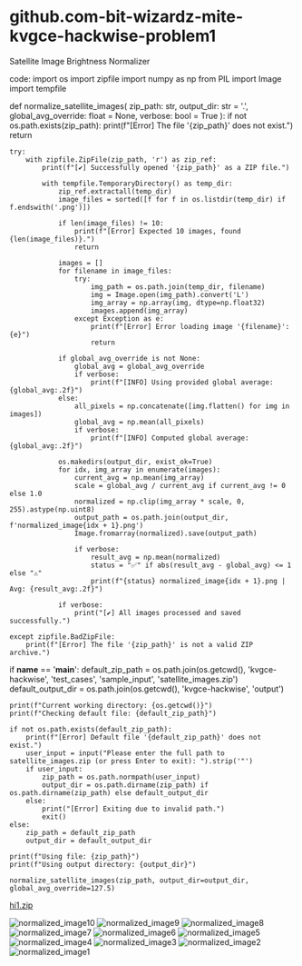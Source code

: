 # github.com-bit-wizardz-mite-kvgce-hackwise-problem1

 Satellite Image Brightness Normalizer 

code: 
import os
import zipfile
import numpy as np
from PIL import Image
import tempfile

def normalize_satellite_images(
    zip_path: str,
    output_dir: str = '.',
    global_avg_override: float = None,
    verbose: bool = True
):
    if not os.path.exists(zip_path):
        print(f"[Error] The file '{zip_path}' does not exist.")
        return

    try:
        with zipfile.ZipFile(zip_path, 'r') as zip_ref:
            print(f"[✔] Successfully opened '{zip_path}' as a ZIP file.")

            with tempfile.TemporaryDirectory() as temp_dir:
                zip_ref.extractall(temp_dir)
                image_files = sorted([f for f in os.listdir(temp_dir) if f.endswith('.png')])

                if len(image_files) != 10:
                    print(f"[Error] Expected 10 images, found {len(image_files)}.")
                    return

                images = []
                for filename in image_files:
                    try:
                        img_path = os.path.join(temp_dir, filename)
                        img = Image.open(img_path).convert('L')
                        img_array = np.array(img, dtype=np.float32)
                        images.append(img_array)
                    except Exception as e:
                        print(f"[Error] Error loading image '{filename}': {e}")
                        return

                if global_avg_override is not None:
                    global_avg = global_avg_override
                    if verbose:
                        print(f"[INFO] Using provided global average: {global_avg:.2f}")
                else:
                    all_pixels = np.concatenate([img.flatten() for img in images])
                    global_avg = np.mean(all_pixels)
                    if verbose:
                        print(f"[INFO] Computed global average: {global_avg:.2f}")

                os.makedirs(output_dir, exist_ok=True)
                for idx, img_array in enumerate(images):
                    current_avg = np.mean(img_array)
                    scale = global_avg / current_avg if current_avg != 0 else 1.0
                    normalized = np.clip(img_array * scale, 0, 255).astype(np.uint8)
                    output_path = os.path.join(output_dir, f'normalized_image{idx + 1}.png')
                    Image.fromarray(normalized).save(output_path)

                    if verbose:
                        result_avg = np.mean(normalized)
                        status = "✅" if abs(result_avg - global_avg) <= 1 else "⚠"
                        print(f"{status} normalized_image{idx + 1}.png | Avg: {result_avg:.2f}")

                if verbose:
                    print("[✔] All images processed and saved successfully.")

    except zipfile.BadZipFile:
        print(f"[Error] The file '{zip_path}' is not a valid ZIP archive.")

if __name__ == '__main__':
    default_zip_path = os.path.join(os.getcwd(), 'kvgce-hackwise', 'test_cases', 'sample_input', 'satellite_images.zip')
    default_output_dir = os.path.join(os.getcwd(), 'kvgce-hackwise', 'output')

    print(f"Current working directory: {os.getcwd()}")
    print(f"Checking default file: {default_zip_path}")

    if not os.path.exists(default_zip_path):
        print(f"[Error] Default file '{default_zip_path}' does not exist.")
        user_input = input("Please enter the full path to satellite_images.zip (or press Enter to exit): ").strip('"')
        if user_input:
            zip_path = os.path.normpath(user_input)
            output_dir = os.path.dirname(zip_path) if os.path.dirname(zip_path) else default_output_dir
        else:
            print("[Error] Exiting due to invalid path.")
            exit()
    else:
        zip_path = default_zip_path
        output_dir = default_output_dir

    print(f"Using file: {zip_path}")
    print(f"Using output directory: {output_dir}")

    normalize_satellite_images(zip_path, output_dir=output_dir, global_avg_override=127.5)


[hi1.zip](https://github.com/user-attachments/files/19914544/hi1.zip)

![normalized_image10](https://github.com/user-attachments/assets/e5768bbc-6fc0-4160-b0bb-eec64bb5e055)
![normalized_image9](https://github.com/user-attachments/assets/b33ba5a9-ab41-4293-8ffd-429245af3135)
![normalized_image8](https://github.com/user-attachments/assets/1950813c-fabd-4546-b6b1-d3fb5dcc378d)
![normalized_image7](https://github.com/user-attachments/assets/feb92640-0b33-4c47-bc96-8429f00110f3)
![normalized_image6](https://github.com/user-attachments/assets/3749092b-ea18-41bd-aa62-c709091086e1)
![normalized_image5](https://github.com/user-attachments/assets/af3ad2ff-93b7-452f-b7ee-0ef6d14263cc)
![normalized_image4](https://github.com/user-attachments/assets/65d9f453-d602-4c77-ba54-383fdfc66bd3)
![normalized_image3](https://github.com/user-attachments/assets/4161a6b8-e95f-4657-b66e-68748ca822a6)
![normalized_image2](https://github.com/user-attachments/assets/390bae10-d8f0-4f7f-9918-549c04ad1eef)
![normalized_image1](https://github.com/user-attachments/assets/a84924ea-d3b9-43aa-ad42-5411d07b5c40)


